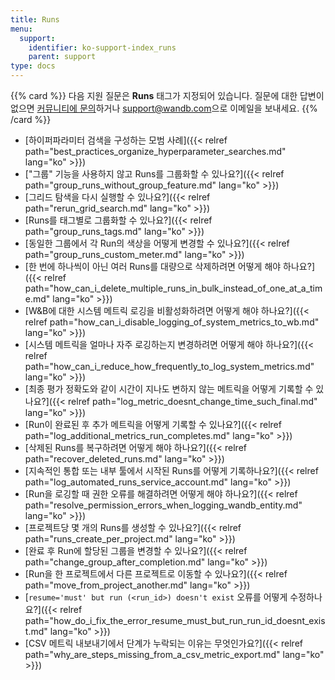 ```yaml
---
title: Runs
menu:
  support:
    identifier: ko-support-index_runs
    parent: support
type: docs
---
```


{{% card %}}
다음 지원 질문은 **Runs** 태그가 지정되어 있습니다. 질문에 대한 답변이 없으면 [커뮤니티에 문의](https://community.wandb.ai/)하거나 [support@wandb.com](mailto:support@wandb.com)으로 이메일을 보내세요.
{{% /card %}}

- [하이퍼파라미터 검색을 구성하는 모범 사례]({{< relref path="best_practices_organize_hyperparameter_searches.md" lang="ko" >}})
- ["그룹" 기능을 사용하지 않고 Runs를 그룹화할 수 있나요?]({{< relref path="group_runs_without_group_feature.md" lang="ko" >}})
- [그리드 탐색을 다시 실행할 수 있나요?]({{< relref path="rerun_grid_search.md" lang="ko" >}})
- [Runs를 태그별로 그룹화할 수 있나요?]({{< relref path="group_runs_tags.md" lang="ko" >}})
- [동일한 그룹에서 각 Run의 색상을 어떻게 변경할 수 있나요?]({{< relref path="group_runs_custom_meter.md" lang="ko" >}})
- [한 번에 하나씩이 아닌 여러 Runs를 대량으로 삭제하려면 어떻게 해야 하나요?]({{< relref path="how_can_i_delete_multiple_runs_in_bulk_instead_of_one_at_a_time.md" lang="ko" >}})
- [W&B에 대한 시스템 메트릭 로깅을 비활성화하려면 어떻게 해야 하나요?]({{< relref path="how_can_i_disable_logging_of_system_metrics_to_wb.md" lang="ko" >}})
- [시스템 메트릭을 얼마나 자주 로깅하는지 변경하려면 어떻게 해야 하나요?]({{< relref path="how_can_i_reduce_how_frequently_to_log_system_metrics.md" lang="ko" >}})
- [최종 평가 정확도와 같이 시간이 지나도 변하지 않는 메트릭을 어떻게 기록할 수 있나요?]({{< relref path="log_metric_doesnt_change_time_such_final.md" lang="ko" >}})
- [Run이 완료된 후 추가 메트릭을 어떻게 기록할 수 있나요?]({{< relref path="log_additional_metrics_run_completes.md" lang="ko" >}})
- [삭제된 Runs를 복구하려면 어떻게 해야 하나요?]({{< relref path="recover_deleted_runs.md" lang="ko" >}})
- [지속적인 통합 또는 내부 툴에서 시작된 Runs를 어떻게 기록하나요?]({{< relref path="log_automated_runs_service_account.md" lang="ko" >}})
- [Run을 로깅할 때 권한 오류를 해결하려면 어떻게 해야 하나요?]({{< relref path="resolve_permission_errors_when_logging_wandb_entity.md" lang="ko" >}})
- [프로젝트당 몇 개의 Runs를 생성할 수 있나요?]({{< relref path="runs_create_per_project.md" lang="ko" >}})
- [완료 후 Run에 할당된 그룹을 변경할 수 있나요?]({{< relref path="change_group_after_completion.md" lang="ko" >}})
- [Run을 한 프로젝트에서 다른 프로젝트로 이동할 수 있나요?]({{< relref path="move_from_project_another.md" lang="ko" >}})
- [`resume='must' but run (<run_id>) doesn't exist` 오류를 어떻게 수정하나요?]({{< relref path="how_do_i_fix_the_error_resume_must_but_run_run_id_doesnt_exist.md" lang="ko" >}})
- [CSV 메트릭 내보내기에서 단계가 누락되는 이유는 무엇인가요?]({{< relref path="why_are_steps_missing_from_a_csv_metric_export.md" lang="ko" >}})

